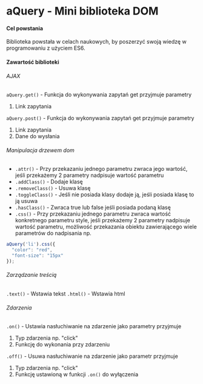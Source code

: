 # aQuery - Mini biblioteka DOM

#### Cel powstania

Biblioteka powstała w celach naukowych, by poszerzyć swoją wiedzę w programowaniu z użyciem ES6.


#### Zawartość biblioteki

###### AJAX

`aQuery.get()` - Funkcja do wykonywania zapytań get przyjmuje parametry

1. Link zapytania

`aQuery.post()` - Funkcja do wykonywania zapytań get przyjmuje parametry

1. Link zapytania
2. Dane do wysłania


###### Manipulacja drzewem dom

* `.attr()` - Przy przekazaniu jednego parametru zwraca jego wartość, jeśli przekażemy 2 parametry nadpisuje wartość parametru
* `.addClass()` - Dodaje klasę
* `.removeClass()` - Usuwa klasę
* `.toggleClass()` - Jeśli nie posiada klasy dodaje ją, jeśli posiada klasę to ją usuwa
* `.hasClass()` - Zwraca true lub false jeśli posiada podaną klasę
* `.css()` - Przy przekazaniu jednego parametru zwraca wartość konkretnego parametru style, 
jeśli przekażemy 2 parametry nadpisuje wartość parametru, możliwość przekazania obiektu zawierającego wiele parametrów do 
nadpisania np.
```javascript
aQuery('li').css({
  "color": "red",
  "font-size": "15px"
});
```


###### Zarządzanie treścią

`.text()` - Wstawia tekst
`.html()` - Wstawia html

###### Zdarzenia
`.on()` - Ustawia nasłuchiwanie na zdarzenie jako parametry przyjmuje
1. Typ zdarzenia np. "click"
2. Funkcję do wykonania przy zdarzeniu

`.off()` - Usuwa nasłuchiwanie na zdarzenie jako parametr przyjmuje
1. Typ zdarzenia np. "click"
2. Funkcję ustawioną w funkcji `.on()` do wyłączenia
